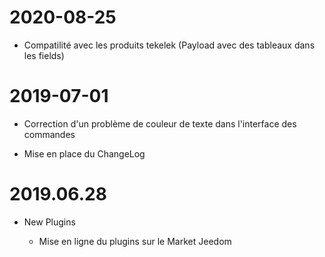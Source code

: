 ﻿2020-08-25
===

-   Compatilité avec les produits tekelek (Payload avec des tableaux dans les fields)


2019-07-01
===

-   Correction d'un problème de couleur de texte dans l'interface des commandes

-   Mise en place du ChangeLog

2019.06.28
===

-   New Plugins

    -   Mise en ligne du plugins sur le Market Jeedom
